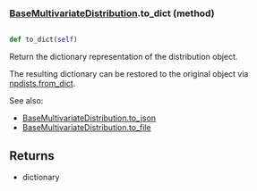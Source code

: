 ### [BaseMultivariateDistribution](BaseMultivariateDistribution.md).to_dict (method)


```py

def to_dict(self)

```



Return the dictionary representation of the distribution object.

The resulting dictionary can be restored to the original object
via [npdists.from_dict](npdists.from_dict.md).

See also:

* [BaseMultivariateDistribution.to_json](BaseMultivariateDistribution.to_json.md)
* [BaseMultivariateDistribution.to_file](BaseMultivariateDistribution.to_file.md)

Returns
--------
* dictionary

